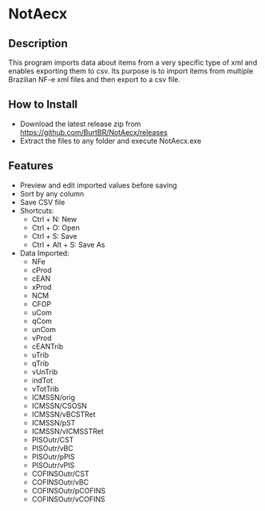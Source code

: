 # NotAecx

## Description
This program imports data about items from a very specific type of xml and enables exporting them to csv. Its purpose is to import items from multiple Brazilian NF-e xml files and then export to a csv file.

## How to Install
- Download the latest release zip from https://github.com/BurtBR/NotAecx/releases
- Extract the files to any folder and execute NotAecx.exe

## Features
- Preview and edit imported values before saving
- Sort by any column
- Save CSV file
- Shortcuts:
  - Ctrl + N: New
  - Ctrl + O: Open
  - Ctrl + S: Save
  - Ctrl + Alt + S: Save As
- Data Imported:
  - NFe
  - cProd
  - cEAN
  -	xProd
  -	NCM
  -	CFOP
  -	uCom
  -	qCom
  -	unCom
  -	vProd
  -	cEANTrib
  -	uTrib
  -	qTrib
  -	vUnTrib
  -	indTot
  -	vTotTrib
  -	ICMSSN/orig
  -	ICMSSN/CSOSN
  -	ICMSSN/vBCSTRet
  -	ICMSSN/pST
  -	ICMSSN/vICMSSTRet
  -	PISOutr/CST
  -	PISOutr/vBC
  -	PISOutr/pPIS
  -	PISOutr/vPIS
  -	COFINSOutr/CST
  -	COFINSOutr/vBC
  -	COFINSOutr/pCOFINS
  -	COFINSOutr/vCOFINS
